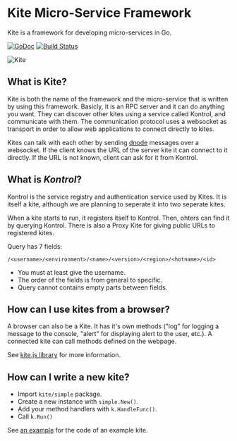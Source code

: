 Kite Micro-Service Framework
============================

Kite is a framework for developing micro-services in Go.

[![GoDoc](https://godoc.org/github.com/koding/kite?status.png)](https://godoc.org/github.com/koding/kite)
[![Build Status](https://travis-ci.org/koding/kite.png)](https://travis-ci.org/koding/kite)

![Kite](http://i.imgur.com/iNcltPN.png)

What is Kite?
-------------

Kite is both the name of the framework and the micro-service that is written by using this framework.
Basicly, it is an RPC server and it can do anything you want.
They can discover other kites using a service called Kontrol, and communicate with them.
The communication protocol uses a websocket as transport in order to allow web applications to connect directly to kites.

Kites can talk with each other by sending [dnode](https://github.com/substack/dnode-protocol/blob/master/doc/protocol.markdown) messages over a websocket.
If the client knows the URL of the server kite it can connect to it directly.
If the URL is not known, client can ask for it from Kontrol.

What is *Kontrol*?
------------------

Kontrol is the service registry and authentication service used by Kites.
It is itself a kite, although we are planning to seperate it into two seperate kites.

When a kite starts to run, it registers itself to Kontrol.
Then, ohters can find it by querying Kontrol.
There is also a Proxy Kite for giving public URLs to registered kites.

Query has 7 fields:

    /<username>/<environment>/<name>/<version>/<region>/<hotname>/<id>

* You must at least give the username.
* The order of the fields is from general to specific.
* Query cannot contains empty parts between fields.

How can I use kites from a browser?
---------------------------------

A browser can also be a Kite. It has it's own methods ("log" for logging a
message to the console, "alert" for displaying alert to the user, etc.). A
connected kite can call methods defined on the webpage.

See [kite.js library](https://github.com/koding/kite.js) for more information.

How can I write a new kite?
---------------------------

* Import `kite/simple` package.
* Create a new instance with `simple.New()`.
* Add your method handlers with `k.HandleFunc()`.
* Call `k.Run()`

See [an example](https://github.com/koding/kite/blob/master/examples/math_simple/math_simple.go)
for the code of an example kite.
